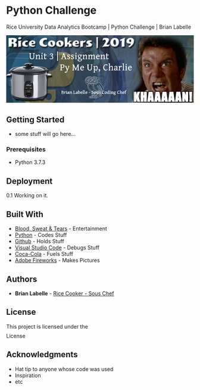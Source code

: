 # Python Challenge
Rice University Data Analytics Bootcamp | Python Challenge | Brian Labelle

![hard_solution](rice-cookers-hw-3.jpg)

## Getting Started

- some stuff will go here...

### Prerequisites

- Python 3.7.3


## Deployment
0.1 Working on it.

## Built With

* [Blood, Sweat & Tears](http://www.pandora.com/) - Entertainment
* [Python](https://www.python.org/) - Codes Stuff
* [Github](https://github.com) - Holds Stuff
* [Visual Studio Code](https://code.visualstudio.com/) - Debugs Stuff
* [Coca-Cola](https://us.coca-cola.com/) - Fuels Stuff
* [Adobe Fireworks](https://www.adobe.com/products/fireworks.html) - Makes Pictures

 

## Authors

* **Brian Labelle** - [Rice Cooker - Sous Chef](https://github.com/BrianLabelle)


## License

This project is licensed under the $$$$ License

## Acknowledgments

* Hat tip to anyone whose code was used
* Inspiration
* etc
   
   
